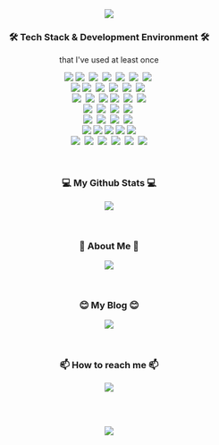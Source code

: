 <div align="center"><img src="https://capsule-render.vercel.app/api?type=waving&color=auto&height=300&section=header&text=Welcome!%20👋&fontSize=75&animation=fadeIn&fontAlignY=38&desc=%This%20is%20jaamong's%20GitHub!&descAlignY=60&descAlign=62"/></div>
<h3 align="center">🛠 Tech Stack & Development Environment 🛠</h3>
<p align="center"> that I've used at least once </p>
<!-- https://simpleicons.org/ -->
<p align="center">
  <img src="https://img.shields.io/badge/JAVA-007396?style=flat-square&logo=java&logoColor=white">
  <img src="https://img.shields.io/badge/Spring-6DB33F?style=flat-square&logo=Spring&logoColor=white"/>&nbsp;
  <img src="https://img.shields.io/badge/SpringBoot-6DB33F?style=flat-square&logo=SpringBoot&logoColor=white"/>&nbsp;
  <img src="https://img.shields.io/badge/HTML-E34F26?style=flat-square&logo=HTML5&logoColor=white"/>&nbsp;
  <img src="https://img.shields.io/badge/Python-3766AB?style=flat-square&logo=Python&logoColor=white"/>&nbsp;
  <img src="https://img.shields.io/badge/C-A8B9CC?style=flat-square&logo=C&logoColor=white"/>&nbsp;
  <img src="https://img.shields.io/badge/C++-00599C?style=flat-square&logo=C%2B%2B&logoColor=white"/>&nbsp;
 <br>
  <img src="https://img.shields.io/badge/Jupyter-F37626?style=flat-square&logo=Jupyter&logoColor=white">
  <img src="https://img.shields.io/badge/Google Colab-F9AB00?style=flat-square&logo=Google%20Colab&logoColor=white"/>&nbsp;
  <img src="https://img.shields.io/badge/Eclipse%20IDE-2C2255?style=flat-square&logo=Eclipse%20IDE&logoColor=white"/>&nbsp;
  <img src="https://img.shields.io/badge/IntelliJ%20IDEA-000000?style=flat-square&logo=IntelliJ%20IDEA&logoColor=white"/>&nbsp;
  <img src="https://img.shields.io/badge/Visual%20Studio-5C2D91?style=flat-square&logo=Visual%20Studio&logoColor=white"/>&nbsp;
  <img src="https://img.shields.io/badge/Visual%20Studio%20Code-007ACC?style=flat-square&logo=Visual%20Studio%20Code&logoColor=white"/>&nbsp;
 <br>
  <img src="https://img.shields.io/badge/NGINX-009639?style=flat-square&logo=NGINX&logoColor=white">&nbsp;
  <img src="https://img.shields.io/badge/Apache-D22128?style=flat-square&logo=Apache&logoColor=white"/>&nbsp;
  <img src="https://img.shields.io/badge/Apache Tomcat-F8DC75?style=flat-square&logo=Apache Tomcat&logoColor=white"/>
  <img src="https://img.shields.io/badge/Postman-FF6C37?style=flat-square&logo=Postman&logoColor=white"/>&nbsp;
  <img src="https://img.shields.io/badge/DataGrip-000000?style=flat-square&logo=DataGrip&logoColor=white"/>&nbsp;
  <img src="https://img.shields.io/badge/Anaconda-44A833?&style=flat-square&logo=Anaconda&logoColor=white"/>
 <br>
  <img src="https://img.shields.io/badge/Amazon AWS-232F3E?style=flat-square&logo=Amazon%20AWS&logoColor=white"/>&nbsp;
  <img src="https://img.shields.io/badge/Amazon EC2-FF9900?style=flat-square&logo=Amazon%20EC2&logoColor=white"/>&nbsp;
  <img src="https://img.shields.io/badge/Amazon RDS-527FFF?style=flat-square&logo=Amazon%20RDS&logoColor=white"/>&nbsp;
  <img src="https://img.shields.io/badge/Google Cloud Platform-4285F4?style=flat-square&logo=Google%20Cloud&logoColor=white"/>&nbsp;
 <br>
  <img src="https://img.shields.io/badge/Windows-0078D6?style=flat-square&logo=Windows&logoColor=white"/>&nbsp;
  <img src="https://img.shields.io/badge/VMware-607078?style=flat-square&logo=vmware&logoColor=white"/>&nbsp;
  <img src="https://img.shields.io/badge/Ubuntu-E95420?style=flat-square&logo=Ubuntu&logoColor=white"/>&nbsp;
  <img src="https://img.shields.io/badge/CentOS-262577?style=flat-square&logo=CentOS&logoColor=white"/>&nbsp;
 <br> 
  <img src="https://img.shields.io/badge/Git-609926?style=flat-square&logo=Git&logoColor=white"/>
  <img src="https://img.shields.io/badge/GitHub-181717?style=flat-square&logo=GitHub&logoColor=white"/>
  <img src="https://img.shields.io/badge/Notion-000000?style=flat-square&logo=Notion&logoColor=white"/>  
  <img src="https://img.shields.io/badge/Slack-4A154B?style=flat-square&logo=Slack&logoColor=white"/>
  <img src="https://img.shields.io/badge/Figma-F24E1E?style=flat-square&logo=Figma&logoColor=white"/>
  <br>
  <img src="https://img.shields.io/badge/Gradle-02303A?style=flat-square&logo=Gradle&logoColor=white"/>&nbsp;
  <img src="https://img.shields.io/badge/JUnit5-25A162?style=flat-square&logo=JUnit5&logoColor=white"/>&nbsp;
  <img src="https://img.shields.io/badge/oracle-F80000?style=flat-square&logo=Oracle&logoColor=white"/>&nbsp;
  <img src="https://img.shields.io/badge/MySQL-4479A1?style=flat-square&logo=MySQL&logoColor=white"/>&nbsp;
  <img src="https://img.shields.io/badge/Markdown-000000?style=flat-square&logo=Markdown&logoColor=white"/>&nbsp;
  <img src="https://img.shields.io/badge/Thymeleaf-005F0F?style=flat-square&logo=Thymeleaf&logoColor=white"/>
  <br>
</p>
<br>

<h3 align="center">💻 My Github Stats 💻</h3>
<p align="center"><img src="https://github-readme-stats.vercel.app/api?username=jaamong&show_icons=true&count_private=true&hide=issues"></p>
<br>
<h3 align="center">🌱 About Me 🌱</h3>
<p align="center">
<a href="https://vaulted-speedwell-2e0.notion.site/About-Me-10c00df2970d4baca71e6f31cd24eefc"><img src="https://img.shields.io/badge/notion-eeeeee?style=flat-square&logo=notion&logoColor=black"/></a>
</p>
<br>
<h3 align="center">😊 My Blog 😊</h3>
<p align="center"><a href="https://backend-jaamong.tistory.com/"><img src="https://img.shields.io/badge/Tistory-607078?style=flat-square&logo=Tistory&logoColor=white"/></a></p>
<br>
<h3 align="center">📫 How to reach me 📫</h3>
<p align="center">
  <a href="mailto:themusic025@gmail.com"><img src="https://img.shields.io/badge/Gmail-d14836?style=flat-square&logo=Gmail&logoColor=white&link=themusic025@gmail.com"/></a>
</p>
<br>
<br>
<p align="center">
<a href="https://hits.seeyoufarm.com"><img src="https://hits.seeyoufarm.com/api/count/incr/badge.svg?url=https%3A%2F%2Fgithub.com%2Fjaamong%2Fhit-counter&count_bg=%23A4E772&title_bg=%234CB019&icon=github.svg&icon_color=%23E7E7E7&title=&edge_flat=false"/></a>
</p>

<!--
**jaamong/jaamong** is a ✨ _special_ ✨ repository because its `README.md` (this file) appears on your GitHub profile.

Here are some ideas to get you started:

- 🔭 I’m currently working on ...
- 🌱 I’m currently learning ...
- 👯 I’m looking to collaborate on ...
- 🤔 I’m looking for help with ...
- 💬 Ask me about ...
- 📫 How to reach me: ...
- 😄 Pronouns: ...
- ⚡ Fun fact: ...
-->

